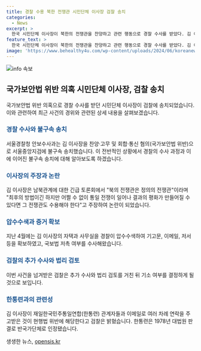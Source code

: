 ```yaml
---
title: 경찰 수용 북한 전쟁관 시민단체 이사장 검찰 송치
categories:
  - News
excerpt: >
  한국 시민단체 이사장이 북한의 전쟁관을 찬양하고 관련 행동으로 경찰 수사를 받았다. 김 이사장은 북한의 전쟁관을 수용할 필요가 있다고 주장하며 논란이 됐다. 경찰은 김 이사장의 자택과 사무실을 압수수색하고, 저서와 이메일 등을 수사해 국가보안법 위반 여부를 확인했다. 또한, 재일한국민주통일연합과의 연락 내용도 문제 삼았다. 검찰은 추가 수사와 법리 검토를 거쳐 기소 여부를 결정할 예정이다.
feature_text: >
  한국 시민단체 이사장이 북한의 전쟁관을 찬양하고 관련 행동으로 경찰 수사를 받았다. 김 이사장은 북한의 전쟁관을 수용할 필요가 있다고 주장하며 논란이 됐다. 경찰은 김 이사장의 자택과 사무실을 압수수색하고, 저서와 이메일 등을 수사해 국가보안법 위반 여부를 확인했다. 또한, 재일한국민주통일연합과의 연락 내용도 문제 삼았다. 검찰은 추가 수사와 법리 검토를 거쳐 기소 여부를 결정할 예정이다.
image: 'https://www.behealthy4u.com/wp-content/uploads/2024/06/koreanews.jpg'
---
```


<p><img src="https://www.behealthy4u.com/wp-content/uploads/2024/06/koreanews.jpg" alt="info 속보" /></p>

<h2 data-ke-size="size26">국가보안법 위반 의혹 시민단체 이사장, 검찰 송치</h2>

<p data-ke-size="size16">국가보안법 위반 의혹으로 경찰 수사를 받던 시민단체 이사장이 검찰에 송치되었습니다. 이와 관련하여 최근 사건의 경위와 관련된 상세 내용을 살펴보겠습니다.</p>

<h3><b><span style="color: #1a5490;">경찰 수사와 불구속 송치</span></b></h3>

<p data-ke-size="size16">서울경찰청 안보수사과는 김 이사장을 찬양·고무 및 회합·통신 혐의(국가보안법 위반)으로 서울중앙지검에 불구속 송치했습니다. 이 전반적인 상황에서 경찰의 수사 과정과 이에 이어진 불구속 송치에 대해 알아보도록 하겠습니다.</p>

<h3><b><span style="color: #1a5490;">이사장의 주장과 논란</span></b></h3>

<p data-ke-size="size16">김 이사장은 남북관계에 대한 긴급 토론회에서 "북의 전쟁관은 정의의 전쟁관"이라며 "최후의 방법이긴 하지만 어쩔 수 없이 통일 전쟁이 일어나 결과의 평화가 만들어질 수 있다면 그 전쟁관도 수용해야 한다"고 주장하여 논란이 되었습니다.</p>

<h3><b><span style="color: #1a5490;">압수수색과 증거 확보</span></b></h3>

<p data-ke-size="size16">지난 4월에는 김 이사장의 자택과 사무실을 경찰이 압수수색하여 기고문, 이메일, 저서 등을 확보하였고, 국보법 저촉 여부를 수사해왔습니다.</p>

<h3><b><span style="color: #1a5490;">검찰의 추가 수사와 법리 검토</span></b></h3>

<p data-ke-size="size16">이번 사건을 넘겨받은 검찰은 추가 수사와 법리 검토를 거친 뒤 기소 여부를 결정하게 될 것으로 보입니다.</p>

<h3><b><span style="color: #1a5490;">한통련과의 관련성</span></b></h3>

<p data-ke-size="size16">김 이사장이 재일한국민주통일연합(한통련) 관계자들과 이메일로 여러 차례 연락을 주고받은 것이 현행법 위반에 해당한다고 검찰은 밝혔습니다. 한통련은 1978년 대법원 판결로 반국가단체로 인정됐습니다.</p>
생생한 뉴스, <a href="https://opensis.kr" rel="dofollow">opensis.kr</a>


